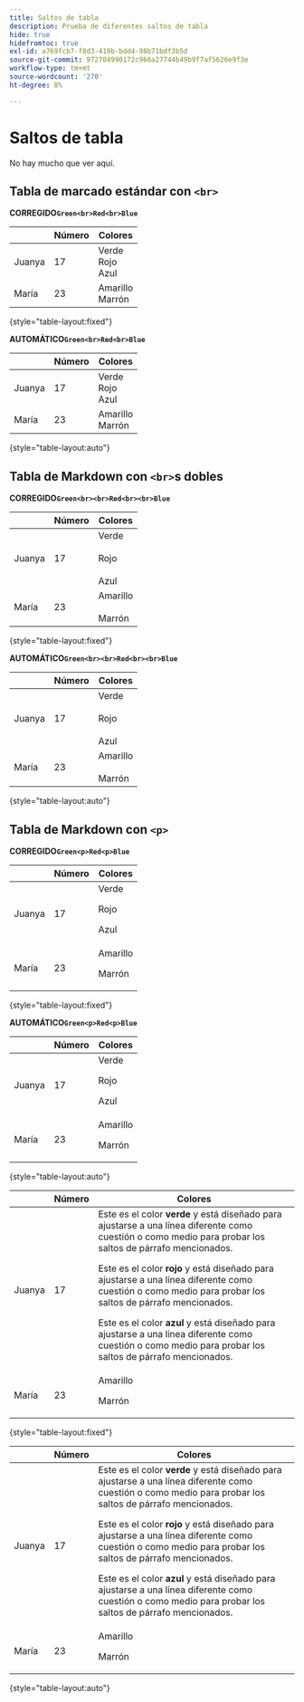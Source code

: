 ```yaml
---
title: Saltos de tabla
description: Prueba de diferentes saltos de tabla
hide: true
hidefromtoc: true
exl-id: a769fcb7-f8d3-419b-bdd4-98b71bdf3b5d
source-git-commit: 972704990172c966a27744b49b9f7af5626e9f3e
workflow-type: tm+mt
source-wordcount: '270'
ht-degree: 8%

---
```


# Saltos de tabla

No hay mucho que ver aquí.

## Tabla de marcado estándar con `<br>`

**CORREGIDO`Green<br>Red<br>Blue`**

|  | Número | Colores |
|---|---|---|
| Juanya | 17 | Verde<br>Rojo<br>Azul |
| María | 23 | Amarillo<br>Marrón |

{style="table-layout:fixed"}

**AUTOMÁTICO`Green<br>Red<br>Blue`**

|  | Número | Colores |
|---|---|---|
| Juanya | 17 | Verde<br>Rojo<br>Azul |
| María | 23 | Amarillo<br>Marrón |

{style="table-layout:auto"}

## Tabla de Markdown con `<br>`s dobles

**CORREGIDO`Green<br><br>Red<br><br>Blue`**

|  | Número | Colores |
|---|---|---|
| Juanya | 17 | Verde<br><br>Rojo<br><br>Azul |
| María | 23 | Amarillo<br><br>Marrón |

{style="table-layout:fixed"}

**AUTOMÁTICO`Green<br><br>Red<br><br>Blue`**

|  | Número | Colores |
|---|---|---|
| Juanya | 17 | Verde<br><br>Rojo<br><br>Azul |
| María | 23 | Amarillo<br><br>Marrón |

{style="table-layout:auto"}

## Tabla de Markdown con `<p>`

**CORREGIDO`Green<p>Red<p>Blue`**

|  | Número | Colores |
|---|---|---|
| Juanya | 17 | Verde<p>Rojo<p>Azul |
| María | 23 | Amarillo<p>Marrón |

{style="table-layout:fixed"}

**AUTOMÁTICO`Green<p>Red<p>Blue`**

|  | Número | Colores |
|---|---|---|
| Juanya | 17 | Verde<p>Rojo<p>Azul |
| María | 23 | Amarillo<p>Marrón |

{style="table-layout:auto"}

|  | Número | Colores |
|---|---|---|
| Juanya | 17 | Este es el color **verde** y está diseñado para ajustarse a una línea diferente como cuestión o como medio para probar los saltos de párrafo mencionados. <p>Este es el color **rojo** y está diseñado para ajustarse a una línea diferente como cuestión o como medio para probar los saltos de párrafo mencionados. <p>Este es el color **azul** y está diseñado para ajustarse a una línea diferente como cuestión o como medio para probar los saltos de párrafo mencionados. |
| María | 23 | Amarillo<p>Marrón |

{style="table-layout:fixed"}

|  | Número | Colores |
|---|---|---|
| Juanya | 17 | Este es el color **verde** y está diseñado para ajustarse a una línea diferente como cuestión o como medio para probar los saltos de párrafo mencionados. <p>Este es el color **rojo** y está diseñado para ajustarse a una línea diferente como cuestión o como medio para probar los saltos de párrafo mencionados. <p>Este es el color **azul** y está diseñado para ajustarse a una línea diferente como cuestión o como medio para probar los saltos de párrafo mencionados. |
| María | 23 | Amarillo<p>Marrón |

{style="table-layout:auto"}
